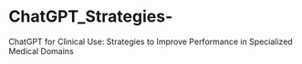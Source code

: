 # ChatGPT_Strategies-
ChatGPT for Clinical Use: Strategies to Improve Performance in Specialized Medical Domains
